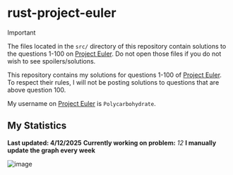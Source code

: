 # rust-project-euler
> [!IMPORTANT]  
> The files located in the `src/` directory of this repository contain solutions to the questions 1-100 on [Project Euler](https://projecteuler.net/). Do not open those files if you do not wish to see spoilers/solutions.

This repository contains my solutions for questions 1-100 of [Project Euler](https://projecteuler.net/). To respect their rules, I will not be posting solutions to questions that are above question 100.

My username on [Project Euler](https://projecteuler.net/) is `Polycarbohydrate`.
## My Statistics
**Last updated: 4/12/2025**
**Currently working on problem:** *12*
**I manually update the graph every week**

![image](https://github.com/user-attachments/assets/8891c7f9-6985-43a7-a2c3-91d98e1d9e7e)
